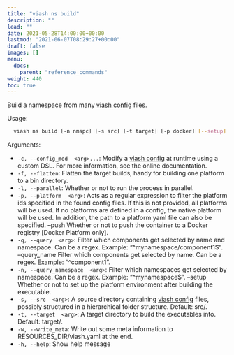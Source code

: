 ```yaml
---
title: "viash ns build"
description: ""
lead: ""
date: 2021-05-28T14:00:00+00:00
lastmod: "2021-06-07T08:29:27+00:00"
draft: false
images: []
menu:
  docs:
    parent: "reference_commands"
weight: 440
toc: true
---
```




Build a namespace from many [viash
config](/docs/reference_config/config) files.

Usage:

``` bash
  viash ns build [-n nmspc] [-s src] [-t target] [-p docker] [--setup] [---push] [--parallel] [--flatten]
```

Arguments:

-   `-c, --config_mod  <arg>...`: Modify a [viash
    config](/docs/reference_config/config) at runtime using a custom
    DSL. For more information, see the online documentation.
-   `-f, --flatten`: Flatten the target builds, handy for building one
    platform to a bin directory.
-   `-l, --parallel`: Whether or not to run the process in parallel.
-   `-p, --platform  <arg>`: Acts as a regular expression to filter the
    platform ids specified in the found config files. If this is not
    provided, all platforms will be used. If no platforms are defined in
    a config, the native platform will be used. In addition, the path to
    a platform yaml file can also be specified. –push Whether or not to
    push the container to a Docker registry \[Docker Platform only\].
-   `-q, --query  <arg>`: Filter which components get selected by name
    and namespace. Can be a regex. Example: “^mynamespace/component1$”.
    –query\_name <arg> Filter which components get selected by name. Can
    be a regex. Example: “^component1”.
-   `-n, --query_namespace  <arg>`: Filter which namespaces get selected
    by namespace. Can be a regex. Example: “^mynamespace$”. –setup
    Whether or not to set up the platform environment after building the
    executable.
-   `-s, --src  <arg>`: A source directory containing [viash
    config](/docs/reference_config/config) files, possibly structured in
    a hierarchical folder structure. Default: src/.
-   `-t, --target  <arg>`: A target directory to build the executables
    into. Default: target/.
-   `-w, --write_meta`: Write out some meta information to
    RESOURCES\_DIR/viash.yaml at the end.
-   `-h, --help`: Show help message
